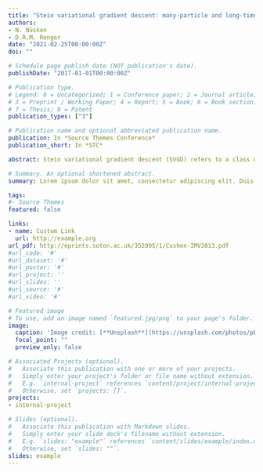 ```yaml
---
title: "Stein variational gradient descent: many-particle and long-time asymptotics"
authors:
- N. Nüsken
- D.R.M. Renger
date: "2021-02-25T00:00:00Z"
doi: ""

# Schedule page publish date (NOT publication's date).
publishDate: "2017-01-01T00:00:00Z"

# Publication type.
# Legend: 0 = Uncategorized; 1 = Conference paper; 2 = Journal article;
# 3 = Preprint / Working Paper; 4 = Report; 5 = Book; 6 = Book section;
# 7 = Thesis; 8 = Patent
publication_types: ["3"]

# Publication name and optional abbreviated publication name.
publication: In *Source Themes Conference*
publication_short: In *STC*

abstract: Stein variational gradient descent (SVGD) refers to a class of methods for Bayesian inference based on interacting particle systems. In this paper, we consider the originally proposed  deterministic dynamics as well as a stochastic variant, each of which represent one of the two main paradigms in Bayesian computational statistics: variational inference and Markov chain Monte Carlo. As it turns out, these are tightly linked through a correspondence between gradient flow structures and large-deviation principles rooted in statistical physics. To expose this relationship, we develop the cotangent space construction for the Stein geometry, prove its basic properties, and determine the large-deviation functional governing the many-particle limit for the empirical measure. Moreover, we identify the Stein-Fisher information (or kernelised Stein discrepancy) as its leading order contribution in the long-time and many-particle regime in the sense of $\Gamma$-convergence, shedding some light on the  finite-particle properties of SVGD. Finally, we establish a comparison principle between the Stein-Fisher information and RKHS-norms that might be of independent interest.

# Summary. An optional shortened abstract.
summary: Lorem ipsum dolor sit amet, consectetur adipiscing elit. Duis posuere tellus ac convallis placerat. Proin tincidunt magna sed ex sollicitudin condimentum.

tags:
#- Source Themes
featured: false

links:
- name: Custom Link
  url: http://example.org
url_pdf: http://eprints.soton.ac.uk/352095/1/Cushen-IMV2013.pdf
#url_code: '#'
#url_dataset: '#'
#url_poster: '#'
#url_project: ''
#url_slides: ''
#url_source: '#'
#url_video: '#'

# Featured image
# To use, add an image named `featured.jpg/png` to your page's folder. 
image:
  caption: 'Image credit: [**Unsplash**](https://unsplash.com/photos/pLCdAaMFLTE)'
  focal_point: ""
  preview_only: false

# Associated Projects (optional).
#   Associate this publication with one or more of your projects.
#   Simply enter your project's folder or file name without extension.
#   E.g. `internal-project` references `content/project/internal-project/index.md`.
#   Otherwise, set `projects: []`.
projects:
- internal-project

# Slides (optional).
#   Associate this publication with Markdown slides.
#   Simply enter your slide deck's filename without extension.
#   E.g. `slides: "example"` references `content/slides/example/index.md`.
#   Otherwise, set `slides: ""`.
slides: example
---
```

